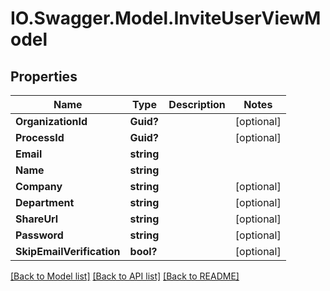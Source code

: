 # IO.Swagger.Model.InviteUserViewModel
## Properties

Name | Type | Description | Notes
------------ | ------------- | ------------- | -------------
**OrganizationId** | **Guid?** |  | [optional] 
**ProcessId** | **Guid?** |  | [optional] 
**Email** | **string** |  | 
**Name** | **string** |  | 
**Company** | **string** |  | [optional] 
**Department** | **string** |  | [optional] 
**ShareUrl** | **string** |  | [optional] 
**Password** | **string** |  | [optional] 
**SkipEmailVerification** | **bool?** |  | [optional] 

[[Back to Model list]](../README.md#documentation-for-models) [[Back to API list]](../README.md#documentation-for-api-endpoints) [[Back to README]](../README.md)

